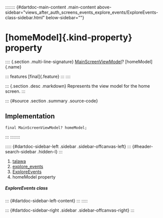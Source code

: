 :::::::: {#dartdoc-main-content .main-content above-sidebar="views_after_auth_screens_events_explore_events/ExploreEvents-class-sidebar.html" below-sidebar=""}
<div>

# [homeModel]{.kind-property} property

</div>

:::: {.section .multi-line-signature}
[MainScreenViewModel](../../view_model_main_screen_view_model/MainScreenViewModel-class.html)?
[homeModel]{.name}

::: features
[final]{.feature}
:::
::::

::: {.section .desc .markdown}
Represents the view model for the home screen.
:::

::: {#source .section .summary .source-code}
## Implementation

``` language-dart
final MainScreenViewModel? homeModel;
```
:::
::::::::

::::: {#dartdoc-sidebar-left .sidebar .sidebar-offcanvas-left}
::: {#header-search-sidebar .hidden-l}
:::

1.  [talawa](../../index.html)
2.  [explore_events](../../views_after_auth_screens_events_explore_events/)
3.  [ExploreEvents](../../views_after_auth_screens_events_explore_events/ExploreEvents-class.html)
4.  homeModel property

##### ExploreEvents class

::: {#dartdoc-sidebar-left-content}
:::
:::::

::: {#dartdoc-sidebar-right .sidebar .sidebar-offcanvas-right}
:::
